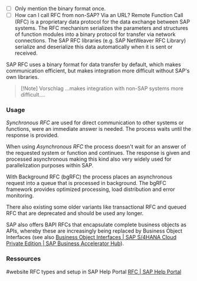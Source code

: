 - [ ] Only mention the binary format once.
- [ ] How can I call RFC from non-SAP? Via an URL?
Remote Function Call (RFC) is a proprietary data protocol for the data exchange between SAP systems. The RFC mechanism serializes the parameters and structures of function modules into a binary protocol for transfer via network connections. The SAP RFC libraries (e.g. SAP NetWeaver RFC Library) serialize and deserialize this data automatically when it is sent or received. 

SAP RFC uses a binary format for data transfer by default, which makes communication efficient, but makes integration more difficult without SAP's own libraries.

> [!Note] Vorschlag
> ...makes integration with non-SAP systems more difficult....

### Usage

*Synchronous RFC* are used for direct communication to other systems or functions, were an immediate answer is needed. The process waits until the response is provided. 

When using *Asynchronous RFC* the process doesn't wait for an answer of the requested system or function and continues. The response is given and processed asynchronous making this kind also very widely used for parallelization purposes within SAP.

With Background RFC (bgRFC) the process places an asynchronous request into a queue that is processed in background. The bgRFC framework provides optimized processing, load distribution and error monitoring.

There also existing some older variants like transactional RFC and queued RFC that are deprecated and should be used any longer.

SAP also offers BAPI RFCs that encapsulate complete business objects as APIs, whereby these are increasingly being replaced by Business Object Interfaces (see also [Business Object Interfaces | SAP S/4HANA Cloud Private Edition | SAP Business Accelerator Hub](https://api.sap.com/products/SAPS4HANACloudPrivateEdition/onstackextensibility/bointerface)). 
### Ressources
#website RFC types and setup in SAP Help Portal [RFC | SAP Help Portal](https://help.sap.com/docs/SAP_S4HANA_ON-PREMISE/753088fc00704d0a80e7fbd6803c8adb/4888068ad9134076e10000000a42189d.html?locale=en-US)
